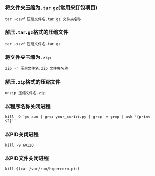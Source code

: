 ### 将文件夹压缩为`.tar.gz`(常用来打包项目)
    tar -czvf 压缩文件名.tar.gz 文件夹名称
### 解压`.tar.gz`格式的压缩文件
    tar -xzvf 压缩文件名.tar.gz
### 将文件夹压缩为`.zip`
    zip -r 压缩文件名.zip 文件夹名称
### 解压`.zip`格式的压缩文件
    unzip 压缩文件名.zip
### 以程序名称关闭进程
    kill -9 `ps aux | grep your_script.py | grep -v grep | awk '{print $2}'`
### 以PID关闭进程
    kill -9 60120
### 以PID文件关闭进程
    kill $(cat /var/run/hypercorn.pid)
